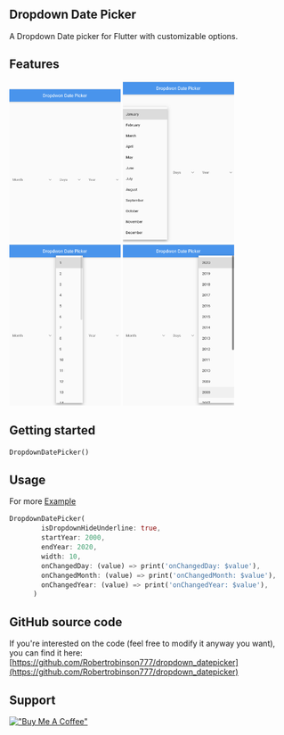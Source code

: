 <!--
This README describes the package. If you publish this package to pub.dev,
this README's contents appear on the landing page for your package.

For information about how to write a good package README, see the guide for
[writing package pages](https://dart.dev/guides/libraries/writing-package-pages).

For general information about developing packages, see the Dart guide for
[creating packages](https://dart.dev/guides/libraries/create-library-packages)
and the Flutter guide for
[developing packages and plugins](https://flutter.dev/developing-packages).
-->

## Dropdown Date Picker

A Dropdown Date picker for Flutter with customizable options.

## Features

<p float="left">

<img src="mainview.png" alt="Main View" width="200"/>
<img src="monthview.png" alt="monthview" width="200"/>
<img src="dateview.png" alt="dateview" width="200"/>
<img src="yearview.png" alt="yearview" width="200"/>
</p>

## Getting started

```dart
DropdownDatePicker()
```

## Usage

For more [Example](https://github.com/Robertrobinson777/dropdown_datepicker/tree/master/example)

```dart
DropdownDatePicker(
        isDropdownHideUnderline: true,
        startYear: 2000,
        endYear: 2020,
        width: 10,
        onChangedDay: (value) => print('onChangedDay: $value'),
        onChangedMonth: (value) => print('onChangedMonth: $value'),
        onChangedYear: (value) => print('onChangedYear: $value'),
      )
```

## GitHub source code

If you're interested on the code (feel free to modify it anyway you want), you can find it here: [https://github.com/Robertrobinson777/dropdown_datepicker](https://github.com/Robertrobinson777/dropdown_datepicker)

## Support

[!["Buy Me A Coffee"](https://www.buymeacoffee.com/assets/img/custom_images/orange_img.png)](https://www.buymeacoffee.com/robertrobinsonr)
